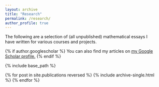 ```yaml
---
layout: archive
title: "Research"
permalink: /research/
author_profile: true
---
```


The following are a selection of (all unpublished) mathematical essays I have written for various courses and projects. 

{% if author.googlescholar %}
  You can also find my articles on <u><a href="{{author.googlescholar}}">my Google Scholar profile</a>.</u>
{% endif %}

{% include base_path %}

{% for post in site.publications reversed %}
  {% include archive-single.html %}
{% endfor %}
